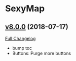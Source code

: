 # SexyMap

## [v8.0.0](https://github.com/funkydude/SexyMap/tree/v8.0.0) (2018-07-17)
[Full Changelog](https://github.com/funkydude/SexyMap/compare/v7.3.3...v8.0.0)

- bump toc  
- Buttons: Purge more buttons  
